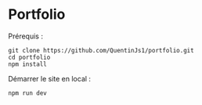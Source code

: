# Portfolio

Prérequis :
```
git clone https://github.com/QuentinJs1/portfolio.git
cd portfolio
npm install
```

Démarrer le site en local : 
```
npm run dev
```
